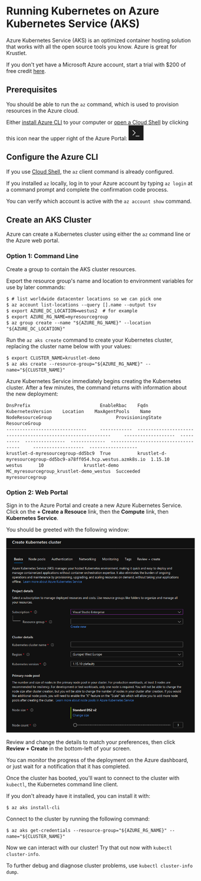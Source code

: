 # Running Kubernetes on Azure Kubernetes Service (AKS)

Azure Kubernetes Service (AKS) is an optimized container hosting solution that works with all the open source tools you
know. Azure is great for Krustlet.

If you don't yet have a Microsoft Azure account, start a trial with $200 of free credit
[here](https://azure.microsoft.com/en-us/free/).

## Prerequisites

You should be able to run the `az` command, which is used to provision resources in the Azure cloud.

Either [install Azure CLI](https://docs.microsoft.com/en-us/cli/azure/install-azure-cli?view=azure-cli-latest) to your
computer or [open a Cloud Shell][cloudshell] by clicking this icon near
the upper right of the Azure Portal: ![Azure Cloud Shell Icon](img/cloudshell.png)

## Configure the Azure CLI

If you use [Cloud Shell][cloudshell], the `az` client command is already configured.

If you installed `az` locally, log in to your Azure account by typing `az login` at a command prompt and complete the
confirmation code process.

You can verify which account is active with the `az account show` command.

## Create an AKS Cluster

Azure can create a Kubernetes cluster using either the `az` command line or the Azure web portal.

### Option 1: Command Line

Create a group to contain the AKS cluster resources.

Export the resource group's name and location to environment variables for use by later commands:

```
$ # list worldwide datacenter locations so we can pick one
$ az account list-locations --query [].name --output tsv
$ export AZURE_DC_LOCATION=westus2  # for example
$ export AZURE_RG_NAME=myresourcegroup
$ az group create --name "${AZURE_RG_NAME}" --location "${AZURE_DC_LOCATION}"
```

Run the `az aks create` command to create your Kubernetes cluster, replacing the cluster name below with your values:

```
$ export CLUSTER_NAME=krustlet-demo
$ az aks create --resource-group="${AZURE_RG_NAME}" --name="${CLUSTER_NAME}"
```

Azure Kubernetes Service immediately begins creating the Kubernetes cluster. After a few minutes, the command
returns with information about the new deployment:

```
DnsPrefix                          EnableRbac    Fqdn                                                             KubernetesVersion    Location    MaxAgentPools    Name           NodeResourceGroup                        ProvisioningState    ResourceGroup
------------------------------     ------------  ------------------------------------------------------------     -------------------  ----------  ---------------  -------------  ------------------------------------     -------------------  ------------------
krustlet-d-myresourcegroup-dd5bc9  True          krustlet-d-myresourcegroup-dd5bc9-a78ff054.hcp.westus.azmk8s.io  1.15.10              westus      10               krustlet-demo  MC_myresourcegroup_krustlet-demo_westus  Succeeded            myresourcegroup
```

### Option 2: Web Portal

Sign in to the Azure Portal and create a new Azure Kubernetes Service. Click on the **+ Create a Resouce** link, then
the **Compute** link, then **Kubernetes Service**.

You should be greeted with the following window:

![azure web portal](img/portal.png)

Review and change the details to match your preferences, then click **Review + Create** in the bottom-left of your
screen.

You can monitor the progress of the deployment on the Azure dashboard, or just wait for a notification that it has
completed.

Once the cluster has booted, you'll want to connect to the cluster with `kubectl`, the Kubernetes command line client.

If you don't already have it installed, you can install it with:

```
$ az aks install-cli
```

Connect to the cluster by running the following command:

```
$ az aks get-credentials --resource-group="${AZURE_RG_NAME}" --name="${CLUSTER_NAME}"
```

Now we can interact with our cluster! Try that out now with `kubectl cluster-info`.

To further debug and diagnose cluster problems, use `kubectl cluster-info dump`.


[cloudshell]: https://azure.microsoft.com/en-us/features/cloud-shell/
